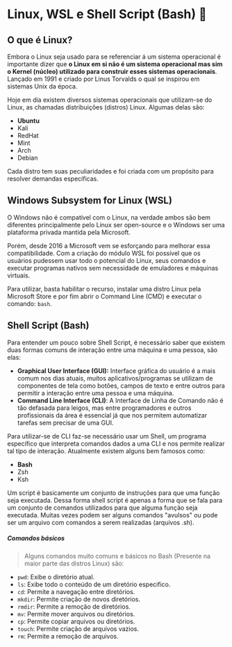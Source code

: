 # Linux, WSL e Shell Script (Bash) :penguin:

## O que é Linux?

Embora o Linux seja usado para se referenciar á um sistema operacional é importante dizer que **o Linux em si não é um sistema operacional mas sim o Kernel (núcleo) utilizado para construir esses sistemas operacionais**. Lançado em 1991 e criado por Linus Torvalds o qual se inspirou em sistemas Unix da época.

Hoje em dia existem diversos sistemas operacionais que utilizam-se do Linux, as chamadas distribuições (distros) Linux. Algumas delas são:

- **Ubuntu**
- Kali
- RedHat
- Mint
- Arch
- Debian

Cada distro tem suas peculiaridades e foi criada com um propósito para resolver demandas específicas.



## Windows Subsystem for Linux (WSL)

O Windows não é compatível com o Linux, na verdade ambos são bem diferentes principalmente pelo Linux ser open-source e o Windows ser uma plataforma privada mantida pela Microsoft.

Porém, desde 2016 a Microsoft vem se esforçando para melhorar essa compatibilidade. Com a criação do módulo WSL foi possível que os usuários pudessem usar todo o potencial do Linux, seus comandos e executar programas nativos sem necessidade de emuladores e máquinas virtuais.

Para utilizar, basta habilitar o recurso, instalar uma distro Linux pela Microsoft Store e por fim abrir o Command Line (CMD) e executar o comando: `bash`.



## Shell Script (Bash)

Para entender um pouco sobre Shell Script, é necessário saber que existem duas formas comuns de interação entre uma máquina e uma pessoa, são elas: 

- **Graphical User Interface (GUI):** Interface gráfica do usuário é a mais comum nos dias atuais, muitos aplicativos/programas se utilizam de componentes de tela como botões, campos de texto e entre outros para permitir a interação entre uma pessoa e uma máquina.
- **Command Line Interface (CLI)**: A Interface de Linha de Comando não é tão defasada para leigos, mas entre programadores e outros profissionais da área é essencial já que nos permitem automatizar tarefas sem precisar de uma GUI.

Para utilizar-se de CLI faz-se necessário usar um Shell, um programa específico que interpreta comandos dados a uma CLI e nos permite realizar tal tipo de interação. Atualmente existem alguns bem famosos como:

- **Bash**
- Zsh
- Ksh

Um script é basicamente um conjunto de instruções para que uma função seja executada. Dessa forma shell script é apenas a forma que se fala para um conjunto de comandos utilizados para que alguma função seja executada. Muitas vezes podem ser alguns comandos "avulsos" ou pode ser um arquivo com comandos a serem realizadas (arquivos .sh).

##### Comandos básicos

> Alguns comandos muito comuns e básicos no Bash (Presente na maior parte das distros Linux) são:

- `pwd`: Exibe o diretório atual.
- `ls`: Exibe todo o conteúdo de um diretório especifico.
- `cd`: Permite a navegação entre diretórios.
- `mkdir`: Permite criação de novos diretórios.
- `rmdir`: Permite a remoção de diretórios.
- `mv`: Permite mover arquivos ou diretórios.
- `cp`: Permite copiar arquivos ou diretórios.
- `touch`: Permite criação de arquivos vazios.
- `rm`: Permite a remoção de arquivos.
